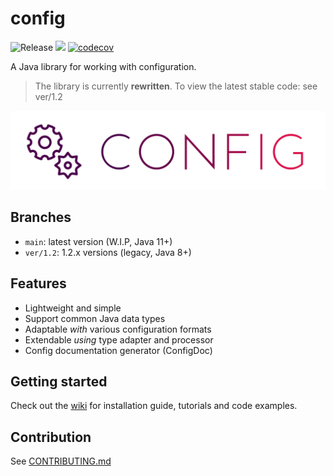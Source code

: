 # config

![Release](https://github.com/anhcraft/config/actions/workflows/maven.yml/badge.svg)
[![](https://jitpack.io/v/anhcraft/config.svg)](https://jitpack.io/#anhcraft/config) [![codecov](https://codecov.io/github/anhcraft/config/graph/badge.svg?token=DJJX0BNFNU)](https://codecov.io/github/anhcraft/config)<br>

A Java library for working with configuration.

> The library is currently **rewritten**. To view the latest stable code: see ver/1.2

![logo](./assets/logo.svg)

## Branches
- `main`: latest version (W.I.P, Java 11+)
- `ver/1.2`: 1.2.x versions (legacy, Java 8+)

## Features
- Lightweight and simple
- Support common Java data types
- Adaptable _with_ various configuration formats
- Extendable _using_ type adapter and processor
- Config documentation generator (ConfigDoc)

## Getting started
Check out the [wiki](https://github.com/anhcraft/config/wiki/) for installation guide, tutorials and code examples.

## Contribution
See [CONTRIBUTING.md](CONTRIBUTING.md)
